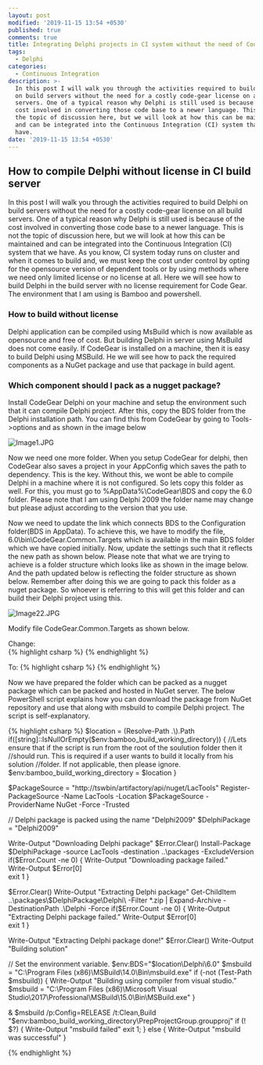 ```yaml
---
layout: post
modified: '2019-11-15 13:54 +0530'
published: true
comments: true
title: Integrating Delphi projects in CI system without the need of CodeGear license
tags:
  - Delphi
categories:
  - Continuous Integration
description: >-
  In this post I will walk you through the activities required to build Delphi
  on build servers without the need for a costly code-gear license on all build
  servers. One of a typical reason why Delphi is still used is because of the
  cost involved in converting those code base to a newer language. This is not
  the topic of discussion here, but we will look at how this can be maintained
  and can be integrated into the Continuous Integration (CI) system that we
  have.
date: '2019-11-15 13:54 +0530'
---
```

## How to compile Delphi without license in CI build server
In this post I will walk you through the activities required to build Delphi on build servers without the need for a costly code-gear license on all build servers. One of a typical reason why Delphi is still used is because of the cost involved in converting those code base to a newer language. This is not the topic of discussion here, but we will look at how this can be maintained and can be integrated into the Continuous Integration (CI) system that we have.
As you know, CI system today runs on cluster and when it comes to build and, we must keep the cost under control by opting for the opensource version of dependent tools or by using methods where we need only limited license or no license at all. Here we will see how to build Delphi in the build server with no license requirement for Code Gear. The environment that I am using is Bamboo and powershell.
    
### How to build without license

Delphi application can be compiled using MsBuild which is now available as opensource and free of cost. But building Delphi in server using MsBuild does not come easily. If CodeGear is installed on a machine, then it is easy to build Delphi using MSBuild. He we will see how to pack the required components as a NuGet package and use that package in build agent.
    
### Which component should I pack as a nugget package?

Install CodeGear Delphi on your machine and setup the environment such that it can compile Delphi project. After this, copy the BDS folder from the Delphi installation path. You can find this from CodeGear by going to Tools->options and as shown in the image below
    
![Image1.JPG]({{site.baseurl}}/images/Image1.JPG)

Now we need one more folder. When you setup CodeGear for delphi, then CodeGear also saves a project in your AppConfig which saves the path to dependency. This is the key. Without this, we wont be able to compile Delphi in a machine where it is not configured. So lets copy this folder as well. For this, you must go to %AppData%\CodeGear\BDS and copy the 6.0 folder. Please note that I am using Delphi 2009 the folder name may change but please adjust according to the version that you use.
    
Now we need to update the link which connects BDS to the Configuration folder(BDS in AppData). To achieve this, we have to modify the file, 6.0\bin\CodeGear.Common.Targets which is available in the main BDS folder which we have copied initially. Now, update the settings such that it reflects the new path as shown below. Please note that what we are trying to achieve is a folder structure which looks like as shown in the image below. And the path updated below is reflecting the folder structure as shown below. Remember after doing this we are going to pack this folder as a nuget package. So whoever is referring to this will get this folder and can build their Delphi project using this.
    
![Image22.JPG]({{site.baseurl}}/images/Image22.JPG)


Modify file CodeGear.Common.Targets  as shown below.

Change:  
{% highlight csharp %}
<Import Project="$(APPDATA)\CodeGear\$(BDSAppDataBaseDir)\6.0\EnvOptions.proj" Condition="Exists('$(APPDATA)\CodeGear\$(BDSAppDataBaseDir)\6.0\EnvOptions.proj') and '$(ProjectVersion)'!=''"/> 
{% endhighlight %}

To: 
{% highlight csharp %}
<Import Project="..\..\BDS\6.0\EnvOptions.proj" Condition="Exists('..\..\BDS\6.0\EnvOptions.proj') and '$(ProjectVersion)'!=''"/>
{% endhighlight %}

Now we have prepared the folder which can be packed as a nugget package which can be packed and hosted in NuGet server. The below PowerShell script explains how you can download the package from NuGet repository and use that along with msbuild to compile Delphi project. The script is self-explanatory.

{% highlight csharp %}
$location = (Resolve-Path .\).Path
if([string]::IsNullOrEmpty($env:bamboo_build_working_directory))
{
//Lets ensure that if the script is run from the root of the soulution folder then it //should run. This is required if a user wants to build it locally from his solution //folder. If not applicable, then please ignore.
    $env:bamboo_build_working_directory = $location
}

$PackageSource = "http://tswbin/artifactory/api/nuget/LacTools" 
Register-PackageSource -Name LacTools -Location $PackageSource -ProviderName NuGet -Force -Trusted

// Delphi package is packed using the name "Delphi2009"
$DelphiPackage = "Delphi2009"

Write-Output "Downloading Delphi package"
$Error.Clear()
Install-Package $DelphiPackage -source LacTools -destination ..\packages -ExcludeVersion
if($Error.Count -ne 0)
{
    Write-Output "Downloading package failed."      
    Write-Output $Error[0]    
    exit 1
} 
 
$Error.Clear()
Write-Output "Extracting Delphi package"
Get-ChildItem ..\packages\$DelphiPackage\Delphi\ -Filter *.zip | Expand-Archive -DestinationPath .\Delphi -Force
if($Error.Count -ne 0)
{
   Write-Output "Extracting Delphi package failed."
   Write-Output $Error[0]    
   exit 1
}

Write-Output "Extracting Delphi package done!"
$Error.Clear()
Write-Output "Building solution"

// Set the environment variable.
$env:BDS="$location\Delphi\6.0"
$msbuild = "C:\Program Files (x86)\MSBuild\14.0\Bin\msbuild.exe"
if (-not (Test-Path $msbuild))
{
    Write-Output "Building using compiler from visual studio."
    $msbuild = "C:\Program Files (x86)\Microsoft Visual Studio\2017\Professional\MSBuild\15.0\Bin\MSBuild.exe"
}

& $msbuild /p:Config=RELEASE /t:Clean,Build "$env:bamboo_build_working_directory\PrepProjectGroup.groupproj"
if (! $?) 
{ 
    Write-Output "msbuild failed" 
    exit 1;
}
else
{
    Write-Output "msbuild was successful" 
}

{% endhighlight %}
